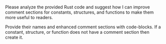 Please analyze the provided Rust code and suggest how I can improve comment
sections for constants, structures, and functions to make them more useful to
readers.

Provide their names and enhanced comment sections with code-blocks. If a
constant, structure, or function does not have a comment section then create it.
